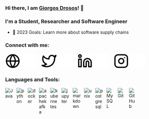### Hi there, I am [Giorgos Drosos](https://github.com/gdrosos)! 👋

### I'm a Student, Researcher and Software Engineer

- 🥅 2023 Goals: Learn more about software supply chains

### Connect with me:

[![website](./img/globe-light.svg)](https://gdrosos.github.io/#gh-light-mode-only)
[![website](./img/globe-dark.svg)](https://gdrosos.github.io/#gh-dark-mode-only)
&nbsp;&nbsp;
[![website](./img/twitter-light.svg)](https://twitter.com/gdrosos_#gh-light-mode-only)
[![website](./img/twitter-dark.svg)](https://twitter.com/gdrosos_#gh-dark-mode-only)
&nbsp;&nbsp;
[![website](./img/linkedin-light.svg)](https://www.linkedin.com/in/georgios-petros-drosos-498063173/#gh-light-mode-only)
[![website](./img/linkedin-dark.svg)](https://www.linkedin.com/in/georgios-petros-drosos-498063173/#gh-dark-mode-only)
&nbsp;&nbsp;
[![website](./img/instagram-light.svg)](https://www.instagram.com/giorgos_drosos_/#gh-light-mode-only)
[![website](./img/instagram-dark.svg)](https://www.instagram.com/giorgos_drosos_/#gh-dark-mode-only)
### Languages and Tools:

<img align="left" alt="Java" width="26px" src="https://cdn.jsdelivr.net/gh/devicons/devicon/icons/java/java-original.svg" style="padding-right:10px;" />
<img align="left" alt="python" width="26px" src="https://cdn.jsdelivr.net/gh/devicons/devicon/icons/python/python-original.svg" style="padding-right:10px;" />
<img align="left" alt="docker" width="26px" src="https://cdn.jsdelivr.net/gh/devicons/devicon/icons/docker/docker-original.svg" style="padding-right:10px;" />
<img align="left" alt="apachekafka" width="26px" src="https://cdn.jsdelivr.net/gh/devicons/devicon/icons/apachekafka/apachekafka-original.svg" style="padding-right:10px;" />
<img align="left" alt="kubernetes" width="26px" src="https://cdn.jsdelivr.net/gh/devicons/devicon/icons/kubernetes/kubernetes-plain.svg" style="padding-right:10px;" />
<img align="left" alt="jupyter" width="26px" src="https://cdn.jsdelivr.net/gh/devicons/devicon/icons/jupyter/jupyter-original.svg" style="padding-right:10px;" />
<img align="left" alt="markdown" width="26px" src="https://cdn.jsdelivr.net/gh/devicons/devicon/icons/markdown/markdown-original.svg" style="padding-right:10px;" />
<img align="left" alt="unix" width="26px" src="https://cdn.jsdelivr.net/gh/devicons/devicon/icons/unix/unix-original.svg" style="padding-right:10px;" />
<img align="left" alt="postgresql" width="26px" src="https://cdn.jsdelivr.net/gh/devicons/devicon/icons/postgresql/postgresql-original.svg" style="padding-right:10px;" />
<img align="left" alt="MySQL" width="26px" src="https://cdn.jsdelivr.net/gh/devicons/devicon/icons/mysql/mysql-original.svg" style="padding-right:10px;" />
<img align="left" alt="Git" width="26px" src="https://cdn.jsdelivr.net/gh/devicons/devicon/icons/git/git-original.svg" style="padding-right:10px;" />
<img align="left" alt="GitHub" width="26px" src="https://user-images.githubusercontent.com/3369400/139447912-e0f43f33-6d9f-45f8-be46-2df5bbc91289.png" style="padding-right:10px;" />
<br />
<br />



